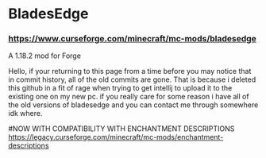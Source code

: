 # BladesEdge

### https://www.curseforge.com/minecraft/mc-mods/bladesedge

A 1.18.2 mod for Forge

Hello, if your returning to this page from a time before you may notice that in commit history, all of the old commits are gone. That is because i deleted this github in a fit of rage when trying to get intellij to upload it to the existing one on my new pc. if you really care for some reason i have all of the old versions of bladesedge and you can contact me through somewhere idk where.


#NOW WITH COMPATIBILITY WITH ENCHANTMENT DESCRIPTIONS
https://legacy.curseforge.com/minecraft/mc-mods/enchantment-descriptions
